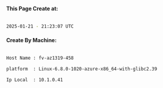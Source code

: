 
   
#### This Page Create at:

```bash

2025-01-21 - 21:23:07 UTC

```

#### Create By Machine:

```bash

Host Name : fv-az1319-458

platform  : Linux-6.8.0-1020-azure-x86_64-with-glibc2.39

Ip Local  : 10.1.0.41

```

